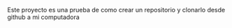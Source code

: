 Este proyecto es una prueba de como  crear un repositorio y clonarlo desde  github  a mi computadora  
